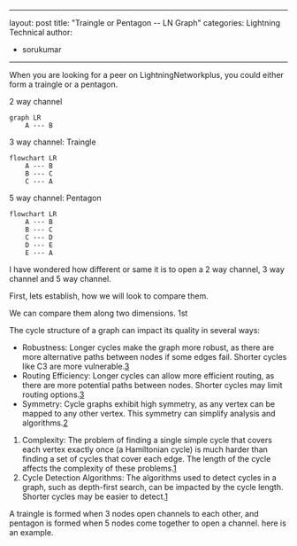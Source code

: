 
---
layout: post
title: "Traingle or Pentagon -- LN Graph"
categories: Lightning Technical
author:
- sorukumar
---

When you are looking for a peer on LightningNetworkplus, you could either form a traingle or a pentagon. 

2 way channel
```mermaid
graph LR 
	A --- B 
   ```
3 way channel: Traingle
```mermaid
flowchart LR 
	A --- B 
	B --- C 
	C --- A
   ```
5 way channel: Pentagon
```mermaid
flowchart LR 
	A --- B 
	B --- C 
	C --- D
	D --- E
	E --- A
   ```

I have wondered how different or same it is to open a 2 way channel, 3 way channel and 5 way channel.

First, lets establish, how we will look to compare them.

We can compare them along two dimensions. 1st 

The cycle structure of a graph can impact its quality in several ways:

-   Robustness: Longer cycles make the graph more robust, as there are more alternative paths between nodes if some edges fail. Shorter cycles like C3 are more vulnerable.[3](https://math.stackexchange.com/questions/1490053/what-is-the-difference-between-a-loop-cycle-and-strongly-connected-components-i)
-   Routing Efficiency: Longer cycles can allow more efficient routing, as there are more potential paths between nodes. Shorter cycles may limit routing options.[3](https://math.stackexchange.com/questions/1490053/what-is-the-difference-between-a-loop-cycle-and-strongly-connected-components-i)
-   Symmetry: Cycle graphs exhibit high symmetry, as any vertex can be mapped to any other vertex. This symmetry can simplify analysis and algorithms.[2](https://en.wikipedia.org/wiki/Cycle_graph)
1.  Complexity: The problem of finding a single simple cycle that covers each vertex exactly once (a Hamiltonian cycle) is much harder than finding a set of cycles that cover each edge. The length of the cycle affects the complexity of these problems.[1](https://en.wikipedia.org/wiki/Cycle_%28graph_theory%29)
2.  Cycle Detection Algorithms: The algorithms used to detect cycles in a graph, such as depth-first search, can be impacted by the cycle length. Shorter cycles may be easier to detect.[1](https://en.wikipedia.org/wiki/Cycle_%28graph_theory%29)





A traingle is formed when 3 nodes open channels to each other, and pentagon is formed when 5 nodes come together to open a channel. here is an example. 
<!--stackedit_data:
eyJoaXN0b3J5IjpbMTE5ODc0NTMxMCwxODIyNDE3MjU3LC0xMj
U0NDMwOTU0LC0xNDM0MzQ4MjI0LC05NzYzODIzMTcsLTE1NzIx
OTQ3MjcsLTMxMTQ4MjgwNiw3MzA5OTgxMTZdfQ==
-->